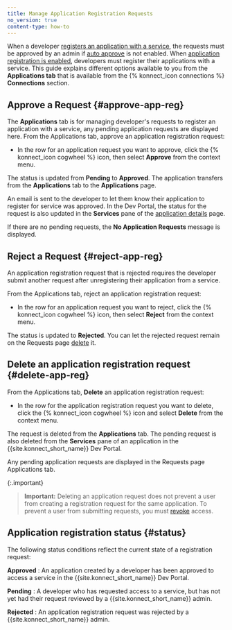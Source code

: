 ```yaml
---
title: Manage Application Registration Requests
no_version: true
content-type: how-to
---
```


When a developer [registers an application with a service](/konnect/dev-portal/applications/dev-reg-app-service),
the requests must be approved by an admin if
[auto approve](/konnect/dev-portal/access-and-approval/auto-approve-devs-apps) is not enabled. When
[application registration is enabled](/konnect/dev-portal/applications/enable-app-reg),
developers must register their applications with a service. This guide explains different options available to you from the **Applications tab** that is available from the {% konnect_icon connections %} **Connections** section.

## Approve a Request {#approve-app-reg}

The **Applications** tab is for managing developer's requests to register an application with a service, any pending application requests are
displayed here.
From the Applications tab, approve an application registration request:

* In the row for an application request you want to approve, click the {% konnect_icon cogwheel %} icon, then select **Approve** from the context menu.

The status is updated from **Pending** to **Approved**. The application
transfers from the **Applications** tab to the **Applications** page.

An email is sent to the developer to let them know their application to register
for service was approved. In the Dev Portal, the status for the request
is also updated in the **Services** pane of the
[application details](/konnect/dev-portal/applications/dev-apps#app-details-page) page.

If there are no pending requests, the **No Application Requests** message is displayed.

## Reject a Request {#reject-app-reg}

An application registration request that
is rejected requires the developer submit another request after
unregistering their application from a service.

From the Applications tab, reject an application registration request:


* In the row for an application request you want to reject, click the {% konnect_icon cogwheel %} icon, then select **Reject** from the context menu.

The status is updated to **Rejected**. You can
let the rejected request remain on the Requests page
[delete](#delete-app-reg) it.


## Delete an application registration request {#delete-app-reg}

From the Applications tab, **Delete** an application registration request:

* In the row for the application registration request you want to delete, click the {% konnect_icon cogwheel %} icon and select
   **Delete** from the context menu.

The request is deleted from the **Applications** tab. The pending request is also
deleted from the **Services** pane of an application in the {{site.konnect_short_name}} Dev Portal.

 Any pending application requests are displayed in the Requests page Applications tab.

{:.important}
> **Important:** Deleting an application request does not prevent a user from creating a registration request for the same application.
To prevent a user from submitting requests, you must [revoke](#revoke-dev-access) access.

## Application registration status {#status}

The following status conditions reflect the current state of a registration request:

**Approved**
: An application created by a developer has been approved to access a service in the {{site.konnect_short_name}} Dev Portal.

**Pending**
: A developer who has requested access to a service, but has not
yet had their request reviewed by a {{site.konnect_short_name}} admin. 

**Rejected**
: An application registration request was rejected by a {{site.konnect_short_name}} admin.